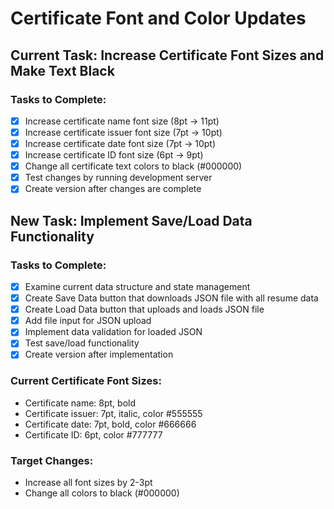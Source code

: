 # Certificate Font and Color Updates

## Current Task: Increase Certificate Font Sizes and Make Text Black

### Tasks to Complete:
- [x] Increase certificate name font size (8pt → 11pt)
- [x] Increase certificate issuer font size (7pt → 10pt)
- [x] Increase certificate date font size (7pt → 10pt)
- [x] Increase certificate ID font size (6pt → 9pt)
- [x] Change all certificate text colors to black (#000000)
- [x] Test changes by running development server
- [x] Create version after changes are complete

## New Task: Implement Save/Load Data Functionality

### Tasks to Complete:
- [x] Examine current data structure and state management
- [x] Create Save Data button that downloads JSON file with all resume data
- [x] Create Load Data button that uploads and loads JSON file
- [x] Add file input for JSON upload
- [x] Implement data validation for loaded JSON
- [x] Test save/load functionality
- [x] Create version after implementation

### Current Certificate Font Sizes:
- Certificate name: 8pt, bold
- Certificate issuer: 7pt, italic, color #555555
- Certificate date: 7pt, bold, color #666666
- Certificate ID: 6pt, color #777777

### Target Changes:
- Increase all font sizes by 2-3pt
- Change all colors to black (#000000)
